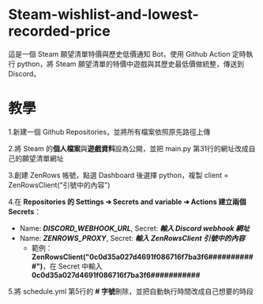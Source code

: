 # Steam-wishlist-and-lowest-recorded-price
這是一個 Steam 願望清單特價與歷史低價通知 Bot，使用 Github Action 定時執行 python，將 Steam 願望清單的特價中遊戲與其歷史最低價做統整，傳送到 Discord。

# 教學
1.新建一個 Github Repositories，並將所有檔案依照原先路徑上傳 

2.將 Steam 的**個人檔案**與**遊戲資料**設為公開，並把 main.py 第31行的網址改成自己的願望清單網址

3.創建 ZenRows 帳號，點選 Dashboard 後選擇 python，複製 client = ZenRowsClient("引號中的內容")

4.在 **Repositories 的 Settings ➔ Secrets and variable ➔ Actions 建立兩個 Secrets**：
  - Name: ***DISCORD_WEBHOOK_URL***, Secret: ***輸入 Discord webhook 網址***
  - Name: ***ZENROWS_PROXY***, Secret: ***輸入 ZenRowsClient 引號中的內容***
    - 範例：**ZenRowsClient("0c0d35a027d4691f086716f7ba3f6###########")**，在 Secret 中輸入 **0c0d35a027d4691f086716f7ba3f6###########**

5.將 schedule.yml 第5行的 **# 字號**刪除，並把自動執行時間改成自己想要的時段
